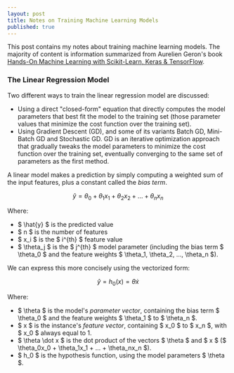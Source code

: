 ```yaml
---
layout: post
title: Notes on Training Machine Learning Models
published: true
---
```


This post contains my notes about training machine learning models. The majority of content is information summarized from Aurelien Geron's book [Hands-On Machine Learning with Scikit-Learn, Keras & TensorFlow](https://www.amazon.com/Hands-Machine-Learning-Scikit-Learn-TensorFlow/dp/1492032646/ref=pd_lpo_14_t_0/139-2845639-1288614?_encoding=UTF8&pd_rd_i=1492032646&pd_rd_r=b7d9fcc6-fb0b-4355-9914-8946ce444f49&pd_rd_w=wr8Wm&pd_rd_wg=2Ltb3&pf_rd_p=7b36d496-f366-4631-94d3-61b87b52511b&pf_rd_r=HEY5HJ6F40FFSND2R3BW&psc=1&refRID=HEY5HJ6F40FFSND2R3BW).

### The Linear Regression Model

Two different ways to train the linear regression model are discussed:
- Using a direct "closed-form" equation that directly computes the model parameters that best fit the model to the training set (those parameter values that minimize the cost function over the training set).
- Using Gradient Descent (GD), and some of its variants Batch GD, Mini-Batch GD and Stochastic GD. GD is an iterative optimization approach that gradually tweaks the model parameters to minimize the cost function over the training set, eventually converging to the same set of parameters as the first method. 

A linear model makes a prediction by simply computing a weighted sum of the input features, plus a constant called the *bias term*. 

$$
\hat{y} = \theta_0 + \theta_1 x_1 + \theta_2 x_2 + ... + \theta_n x_n
$$

Where:
- $ \hat{y} $ is the predicted value
- $ n $ is the number of features
- $ x_i $ is the $ i^{th} $ feature value
- $ \theta_j $ is the $ j^{th} $ model parameter (including the bias term $ \theta_0 $ and the feature weights $ \theta_1, \theta_2, ..., \theta_n $). 

We can express this more concisely using the vectorized form:

$$
\hat{y} = h_0(x) = \theta \dot x
$$

Where:
- $ \theta $ is the model's *parameter vector*, containing the bias term $ \theta_0 $ and the feature weights $ \theta_1 $ to $ \theta_n $. 
- $ x $ is the instance's *feature vector*, containing $ x_0 $ to $ x_n $, with $ x_0 $ always equal to 1. 
- $ \theta \dot x $ is the dot product of the vectors $ \theta $ and $ x $ ($ \theta_0x_0 + \theta_1x_1 + ... + \theta_nx_n $).
- $ h_0 $ is the hypothesis function, using the model parameters $ \theta $.
